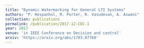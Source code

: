 ```yaml
---
title: "Dynamic Watermarking for General LTI Systems"
authors: "P. Hespanhol, M. Porter, R. Vasudevan, A. Aswani"
collection: publications
permalink: /publication/2017-12-CDC-1
year: 2017
venue: 'in IEEE Conference on Decision and control'
arxiv: 'https://arxiv.org/abs/1703.07760'
---
```

